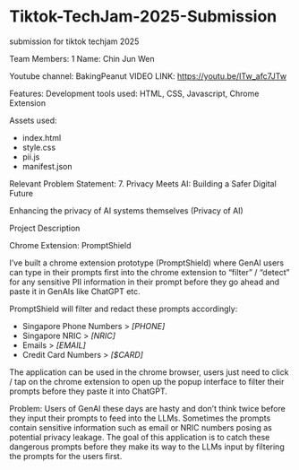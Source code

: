 # Tiktok-TechJam-2025-Submission
submission for tiktok techjam 2025 

Team Members: 1
Name: Chin Jun Wen

Youtube channel: BakingPeanut
VIDEO LINK: https://youtu.be/ITw_afc7JTw

Features:
Development tools used: HTML, CSS, Javascript, Chrome Extension 

Assets used:
- index.html
- style.css
- pii.js
- manifest.json

Relevant Problem Statement: 7. Privacy Meets AI: Building a Safer Digital Future

Enhancing the privacy of AI systems themselves (Privacy of AI)

Project Description 

Chrome Extension: PromptShield

I’ve built a chrome extension prototype (PromptShield) where GenAI users can type in their prompts first into the chrome extension to “filter” / “detect” for any sensitive PII information in their prompt before they go ahead and paste it in GenAIs like ChatGPT etc.

PromptShield will filter and redact these prompts accordingly:
- Singapore Phone Numbers > *[PHONE]*
- Singapore NRIC > *[NRIC]*
- Emails > *[EMAIL]*
- Credit Card Numbers > *[$CARD]*

The application can be used in the chrome browser, users just need to click / tap on the chrome extension to open up the popup interface to filter their prompts before they paste it into ChatGPT.

Problem: Users of GenAI these days are hasty and don’t think twice before they input their prompts to feed into the LLMs. Sometimes the prompts contain sensitive information such as email or NRIC numbers posing as potential privacy leakage. The goal of this application is to catch these dangerous prompts before they make its way to the LLMs input by filtering the prompts for the users first.
